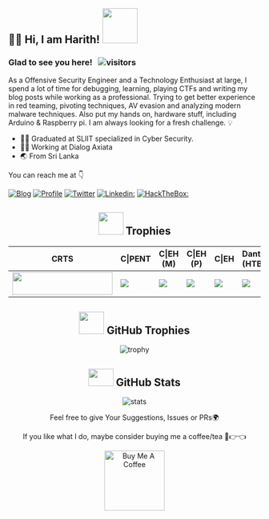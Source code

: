 <h2> 🤏😎 Hi,  I am Harith! <img src="https://media.giphy.com/media/3XpvBjjMWtYYIOtOlp/giphy.gif" width="70"></h2>

### Glad to see you here! &nbsp; ![visitors](https://visitor-badge.laobi.icu/badge?page_id=h4rithd.h4rithd)

As a Offensive Security Engineer and a Technology Enthusiast at large,  I spend a lot of time for debugging, learning, playing CTFs and writing my blog posts while working as a professional. Trying to get better experience in red teaming, pivoting techniques, AV evasion and analyzing modern malware techniques. Also put my hands on, hardware stuff, including Arduino & Raspberry pi. I am always looking for a fresh challenge. 💡

<ul>
<li>👨‍🎓 Graduated at SLIIT specialized in Cyber Security.</li>
<li>👷‍♂️ Working at Dialog Axiata</li>
<li>🌏 From Sri Lanka </li>
</ul>

You can reach me at 👇

[![Blog](https://img.shields.io/badge/Blog-21759B?style=for-the-badge&logo=ghost&logoColor=white)](https://h4rithd.com/blog/)
[![Profile](https://img.shields.io/badge/Website-38B2AC?style=for-the-badge&logo=webdriverio&logoColor=white)](https://h4rithd.com/)
[![Twitter](https://img.shields.io/badge/twitter-1DA1F2?style=for-the-badge&logo=twitter&logoColor=white)](https://twitter.com/h4rithd)
[![Linkedin:](https://img.shields.io/badge/linkedin-0A66C2?style=for-the-badge&logo=linkedin&logoColor=white)](https://www.linkedin.com/in/harithdilshan/)
[![HackTheBox:](https://img.shields.io/badge/hackthebox-a3e54a?style=for-the-badge&logo=hackthebox&logoColor=black)](https://app.hackthebox.com/profile/550483)

<div align="center">
  
## <img src="https://i.giphy.com/media/oUhQb6SSMXEDnvBnbJ/200w.webp" width="50" height="45"> Trophies
| CRTS | C\|PENT | C\|EH (M) | C\|EH (P) | C\|EH | Dante (HTB)  |
|------------|------------|---------|---------|---------|------|
|<img  width="200" height="45" src="https://templates.images.credential.net/16473224202129240198495527164557.png">|<img src="https://aspen.eccouncil.org/Content/Badges/CertifiedBadges/CPENT_8890F2209CCC.png">|<img src="https://aspen.eccouncil.org/Content/Badges/CertifiedBadges/CEHMASTER_5FB43496785F.png">|<img src="https://aspen.eccouncil.org/Content/Badges/CertifiedBadges/CEHPRACTICAL_5FB43496785F.png">|<img src="https://aspen.eccouncil.org/Content/Badges/CertifiedBadges/CEH_2E345519D3F7.png"> | <img src="https://app.hackthebox.eu/images/icons/ic-prolabs/ic-dante-overview.svg">| 
  
## <img src="https://media.giphy.com/media/YMwJF1OQAlbnf6HFjd/giphy.gif" width="50" height="45"> GitHub Trophies
  
![trophy](https://github-profile-trophy.vercel.app/?username=h4rithd&theme=onedark&column=7)

## <img src="https://media.giphy.com/media/cj87CxfRtrUifF3Ryk/giphy.gif" width="50" height="35"> GitHub Stats

![stats](https://github-readme-stats.vercel.app/api?username=h4rithd&hide=prs,contribs&show_icons=true&theme=nord)

Feel free to give Your Suggestions, Issues or PRs🌍

If you like what I do, maybe consider buying me a coffee/tea 🥺👉👈

<a href="https://www.buymeacoffee.com/harithdilshan" target="_blank"><img src="https://cdn.buymeacoffee.com/buttons/v2/default-red.png" alt="Buy Me A Coffee" width="120" ></a>

</div>


